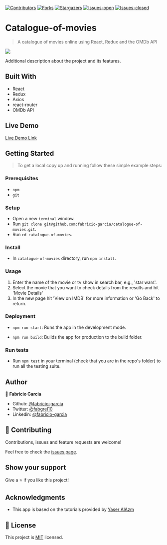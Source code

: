 <!-- PROJECT SHIELDS -->
<!--
*** "reference style" links are used for readability.
*** Reference links are enclosed in brackets [ ] instead of parentheses ( ).
*** See the bottom of this document for the declaration of the reference variables
*** for contributors-url, forks-url, etc. This is an optional, concise syntax you may use.
*** https://www.markdownguide.org/basic-syntax/#reference-style-links
-->

[![Contributors][contributors-shield]][contributors-url]
[![Forks][forks-shield]][forks-url]
[![Stargazers][stars-shield]][stars-url]
[![Issues-open][issues-open-shield]][issues-open-url]
[![Issues-closed][issues-closed-shield]][issues-closed-url]

# Catalogue-of-movies

> A catalogue of movies online using React, Redux and the OMDb API

![](catalogue-of-movies.gif)

Additional description about the project and its features.

## Built With

- React
- Redux
- Axios
- react-router
- OMDb API

## Live Demo

[Live Demo Link](https://catalogue-of-movies.surge.sh)

## Getting Started

> To get a local copy up and running follow these simple example steps:

### Prerequisites

- `npm`
- `git`

### Setup

- Open a new `terminal` window.
- Run `git clone git@github.com:fabricio-garcia/catalogue-of-movies.git`.
- Run `cd catalogue-of-movies`.

### Install

- In `catalogue-of-movies` directory, run `npm install`.

### Usage

1. Enter the name of the movie or tv show in search bar, e.g., 'star wars'.
2. Select the movie that you want to check details from the results and hit 'Movie Details'
3. In the new page hit 'View on IMDB' for more information or 'Go Back' to return.

### Deployment

- `npm run start`: Runs the app in the development mode.

- `npm run build`: Builds the app for production to the build folder.

### Run tests

- Run `npm test` in your terminal (check that you are in the repo's folder) to run all the testing suite.

## Author

👤 **Fabricio Garcia**

- Github: [@fabricio-garcia](https://github.com/fabricio-garcia)
- Twitter: [@fabgrel10](https://twitter.com/fabgrel10)
- Linkedin: [@fabricio-garcia](https://linkedin.com/fabricio-garcia)

## 🤝 Contributing

Contributions, issues and feature requests are welcome!

Feel free to check the [issues page](issues/).

## Show your support

Give a ⭐️ if you like this project!

## Acknowledgments

- This app is based on the tutorials provided by [Yaser AlAzm](https://github.com/yaser-alazem)

## 📝 License

This project is [MIT](https://opensource.org/licenses/MIT) licensed.

<!-- MARKDOWN LINKS & IMAGES -->
<!-- https://www.markdownguide.org/basic-syntax/#reference-style-links -->

[contributors-shield]: https://img.shields.io/github/contributors/fabricio-garcia/catalogue-of-movies?style=plastic
[contributors-url]: https://github.com/fabricio-garcia/catalogue-of-movies/graphs/contributors
[forks-shield]: https://img.shields.io/github/forks/fabricio-garcia/catalogue-of-movies?style=plastic
[forks-url]: https://github.com/fabricio-garcia/catalogue-of-movies/network/members
[stars-shield]: https://img.shields.io/github/stars/fabricio-garcia/catalogue-of-movies?style=plastic
[stars-url]: https://github.com/fabricio-garcia/catalogue-of-movies/stargazers
[issues-open-shield]: https://img.shields.io/github/issues/fabricio-garcia/catalogue-of-movies?style=plastic
[issues-closed-url]: https://github.com/fabricio-garcia/catalogue-of-movies/issues
[issues-closed-shield]: https://img.shields.io/github/issues-closed/fabricio-garcia/catalogue-of-movies?style=plastic
[issues-open-url]: https://github.com/fabricio-garcia/catalogue-of-movies/issues
